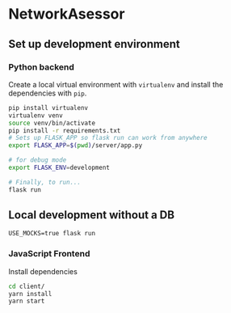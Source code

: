 # NetworkAsessor

## Set up development environment


### Python backend

Create a local virtual environment with `virtualenv` and install the dependencies with `pip`.
```sh
pip install virtualenv
virtualenv venv
source venv/bin/activate
pip install -r requirements.txt
# Sets up FLASK_APP so flask run can work from anywhere
export FLASK_APP=$(pwd)/server/app.py

# for debug mode
export FLASK_ENV=development

# Finally, to run...
flask run
```

## Local development without a DB

```
USE_MOCKS=true flask run
```

### JavaScript Frontend

Install dependencies

```sh
cd client/
yarn install
yarn start
```
